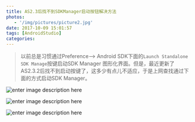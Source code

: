 ```yaml
---
title: AS2.3后找不到SDKManager启动按钮解决方法
photos:
   - '/img/pictures/picture2.jpg'
date: 2017-10-09 15:01:57
tags: [AndroidStudio]
categories:
---
```


> 以前总是习惯通过Preference--> Android SDK下面的`Launch Standalone SDK Manage`按键启动SDK Manager 图形化界面。但是，最近更新了AS2.3.2后找不到启动按键了，这多少有点儿不适应，于是上网查找通过下面的方式启动SDK Manager。

<!--more-->

![enter image description here](/img/device_tools.png)

![enter image description here](/img/SDK_Manager.png)

![enter image description here](/img/SDKManager.png)
